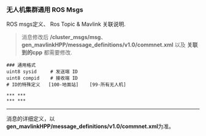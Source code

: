 
### 无人机集群通用 ROS Msgs

ROS msgs定义、 Ros Topic & Mavlink 关联说明.

> 消息修改后 **/cluster_msgs/msg**、 **gen_mavlinkHPP/message_definitions/v1.0/commnet.xml** 以及 **关联到的cpp** 都需要修改.

```
### 通用格式
uint8 sysid     # 发送端 ID 
uint8 compid    # 接收端 ID 
# ID的特殊定义   [100-地面站]    [99-所有无人机]

*** ***
*** ***
```

---
消息的详细定义，以 **gen_mavlinkHPP/message_definitions/v1.0/commnet.xml**为准。
